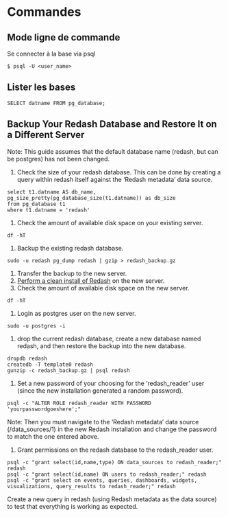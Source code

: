 # Commandes
## Mode ligne de commande
Se connecter à la base via psql

`$ psql -U <user_name>`

## Lister les bases

```
SELECT datname FROM pg_database;
```

## Backup Your Redash Database and Restore It on a Different Server

Note: This guide assumes that the default database name (redash, but can be postgres) has not been changed.

1. Check the size of your redash database. This can be done by creating a query within redash itself against the ‘Redash metadata’ data source.

```
select t1.datname AS db_name, pg_size_pretty(pg_database_size(t1.datname)) as db_size
from pg_database t1
where t1.datname = 'redash'

```

1. Check the amount of available disk space on your existing server.

```
df -hT

```

1. Backup the existing redash database.

```
sudo -u redash pg_dump redash | gzip > redash_backup.gz

```

1. Transfer the backup to the new server.
2. [Perform a clean install of Redash](#setup-redash-instance-setup) on the new server.
3. Check the amount of available disk space on the new server.

```
df -hT

```

1. Login as postgres user on the new server.

```
sudo -u postgres -i

```

1. drop the current redash database, create a new database named redash, and then restore the backup into the new database.

```
dropdb redash
createdb -T template0 redash
gunzip -c redash_backup.gz | psql redash

```

1. Set a new password of your choosing for the ‘redash_reader’ user (since the new installation generated a random password).

```
psql -c "ALTER ROLE redash_reader WITH PASSWORD 'yourpasswordgoeshere';"

```

Note: Then you must navigate to the ‘Redash metadata’ data source (/data_sources/1) in the new Redash installation and change the password to match the one entered above.

1. Grant permissions on the redash database to the redash_reader user.

```
psql -c "grant select(id,name,type) ON data_sources to redash_reader;" redash
psql -c "grant select(id,name) ON users to redash_reader;" redash
psql -c "grant select on events, queries, dashboards, widgets, visualizations, query_results to redash_reader;" redash

```

Create a new query in redash (using Redash metadata as the data source) to test that everything is working as expected.
